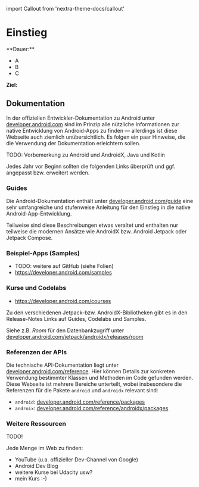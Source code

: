 import Callout from 'nextra-theme-docs/callout'

# Einstieg

<Callout>
  **Dauer:** 

  - A
  - B
  - C

  **Ziel:** 
</Callout>

## Dokumentation

In der offiziellen Entwickler-Dokumentation zu Android unter
[developer.android.com](https://developer.android.com) sind
im Prinzip alle nützliche Informationen zur native Entwicklung
von Android-Apps zu finden &mdash; allerdings ist diese
Webseite auch ziemlich unübersichtlich. Es folgen ein paar
Hinweise, die die Verwendung der Dokumentation erleichtern
sollen.

TODO: Vorbemerkung zu Android und AndroidX, Java und Kotlin

<Callout type="warning" emoji="‼️">
Jedes Jahr vor Beginn sollten die folgenden Links
überprüft und ggf. angepasst bzw. erweitert werden.
</Callout>

### Guides

Die Android-Dokumentation enthält unter 
[developer.android.com/guide](developer.android.com/guide) 
eine sehr umfangreiche und stufenweise Anleitung für
den Einstieg in die native Android-App-Entwicklung.

<Callout type="warning">
Teilweise sind diese Beschreibungen etwas veraltet und
enthalten nur teilweise die modernen Ansätze wie AndroidX
bzw. Android Jetpack oder Jetpack Compose.
</Callout>

### Beispiel-Apps (Samples)

- TODO: weitere auf GitHub (siehe Folien)
- https://developer.android.com/samples


### Kurse und Codelabs


- https://developer.android.com/courses

<Callout type="warning">
Zu den verschiedenen Jetpack-bzw. AndroidX-Bibliotheken
gibt es in den Release-Notes Links auf Guides, Codelabs
und Samples. 

Siehe z.B. _Room_ für den Datenbankzugriff unter
[developer.android.com/jetpack/androidx/releases/room](https://developer.android.com/jetpack/androidx/releases/room)
</Callout>

### Referenzen der APIs

Die technische API-Dokumentation liegt unter
[developer.android.com/reference](https://developer.android.com/reference). Hier können Details zur konkreten 
Verwendung bestimmter Klassen und Methoden im Code gefunden
werden. Diese Webseite ist mehrere Bereiche unterteilt, wobei
insbesondere die Referenzen für die Pakete `android` 
und `androidx` relevant sind:

- `android`: [developer.android.com/reference/packages](https://developer.android.com/reference/packages)
- `androix`: [developer.android.com/reference/androidx/packages](https://developer.android.com/reference/androidx/packages)

### Weitere Ressourcen

TODO!

Jede Menge im Web zu finden:

- YouTube (u.a. offizieller Dev-Channel von Google)
- Android Dev Blog
- weitere Kurse bei Udacity usw?
- mein Kurs :-)

